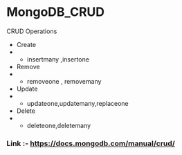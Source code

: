 # MongoDB_CRUD
CRUD Operations 
- Create 
- - insertmany ,insertone
- Remove
- - removeone , removemany
- Update
- - updateone,updatemany,replaceone
- Delete
- - deleteone,deletemany
### Link :- https://docs.mongodb.com/manual/crud/
